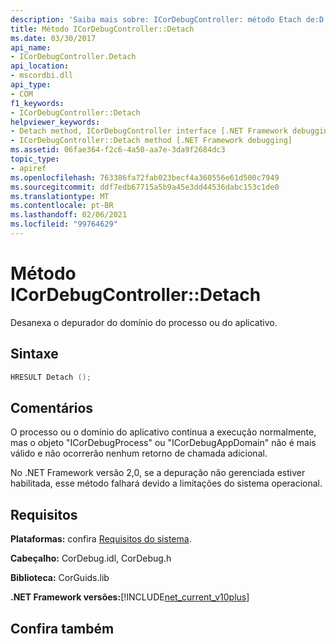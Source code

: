 ```yaml
---
description: 'Saiba mais sobre: ICorDebugController: método Etach de:D'
title: Método ICorDebugController::Detach
ms.date: 03/30/2017
api_name:
- ICorDebugController.Detach
api_location:
- mscordbi.dll
api_type:
- COM
f1_keywords:
- ICorDebugController::Detach
helpviewer_keywords:
- Detach method, ICorDebugController interface [.NET Framework debugging]
- ICorDebugController::Detach method [.NET Framework debugging]
ms.assetid: 06fae364-f2c6-4a50-aa7e-3da9f2684dc3
topic_type:
- apiref
ms.openlocfilehash: 763386fa72fab023becf4a360556e61d500c7949
ms.sourcegitcommit: ddf7edb67715a5b9a45e3dd44536dabc153c1de0
ms.translationtype: MT
ms.contentlocale: pt-BR
ms.lasthandoff: 02/06/2021
ms.locfileid: "99764629"
---
```

# <a name="icordebugcontrollerdetach-method"></a>Método ICorDebugController::Detach

Desanexa o depurador do domínio do processo ou do aplicativo.  
  
## <a name="syntax"></a>Sintaxe  
  
```cpp  
HRESULT Detach ();  
```  
  
## <a name="remarks"></a>Comentários  

 O processo ou o domínio do aplicativo continua a execução normalmente, mas o objeto "ICorDebugProcess" ou "ICorDebugAppDomain" não é mais válido e não ocorrerão nenhum retorno de chamada adicional.  
  
 No .NET Framework versão 2,0, se a depuração não gerenciada estiver habilitada, esse método falhará devido a limitações do sistema operacional.  
  
## <a name="requirements"></a>Requisitos  

 **Plataformas:** confira [Requisitos do sistema](../../get-started/system-requirements.md).  
  
 **Cabeçalho:** CorDebug.idl, CorDebug.h  
  
 **Biblioteca:** CorGuids.lib  
  
 **.NET Framework versões:**[!INCLUDE[net_current_v10plus](../../../../includes/net-current-v10plus-md.md)]  
  
## <a name="see-also"></a>Confira também
